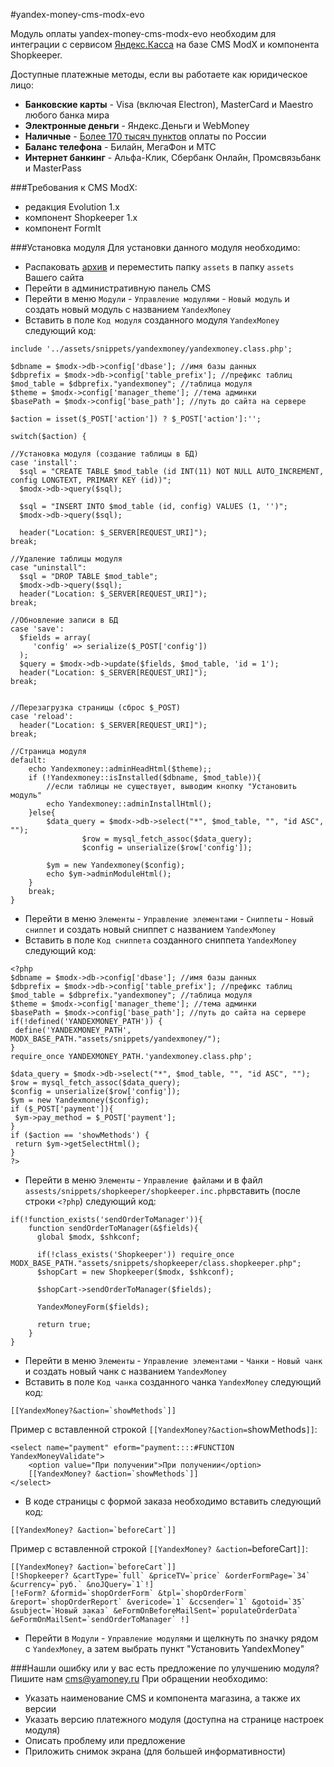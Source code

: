 #yandex-money-cms-modx-evo

Модуль оплаты yandex-money-cms-modx-evo необходим для интеграции с сервисом [Яндекс.Касса](http://kassa.yandex.ru/) на базе CMS ModX и компонента Shopkeeper. 

Доступные платежные методы, если вы работаете как юридическое лицо:
* **Банковские карты** -  Visa (включая Electron), MasterCard и Maestro любого банка мира
* **Электронные деньги** - Яндекс.Деньги и WebMoney
* **Наличные** - [Более 170 тысяч пунктов](https://money.yandex.ru/pay/doc.xml?id=526209) оплаты по России
* **Баланс телефона** - Билайн, МегаФон и МТС
* **Интернет банкинг** - Альфа-Клик, Сбербанк Онлайн, Промсвязьбанк и MasterPass

###Требования к CMS ModX:
* редакция Evolution 1.х
* компонент Shopkeeper 1.х
* компонент FormIt

###Установка модуля
Для установки данного модуля необходимо:
* Распаковать [архив](https://github.com/yandex-money/yandex-money-cms-modx-evo/archive/master.zip) и переместить папку `assets` в папку `assets` Вашего сайта
* Перейти в административную панель CMS
* Перейти в меню `Модули` - `Управление модулями` - `Новый модуль` и создать новый модуль с названием `YandexMoney`
* Вставить в поле `Код модуля` созданного модуля `YandexMoney` следующий код:
```
include '../assets/snippets/yandexmoney/yandexmoney.class.php';

$dbname = $modx->db->config['dbase']; //имя базы данных
$dbprefix = $modx->db->config['table_prefix']; //префикс таблиц
$mod_table = $dbprefix."yandexmoney"; //таблица модуля
$theme = $modx->config['manager_theme']; //тема админки
$basePath = $modx->config['base_path']; //путь до сайта на сервере
 
$action = isset($_POST['action']) ? $_POST['action']:'';

switch($action) {
 
//Установка модуля (создание таблицы в БД)
case 'install':
  $sql = "CREATE TABLE $mod_table (id INT(11) NOT NULL AUTO_INCREMENT, config LONGTEXT, PRIMARY KEY (id))";
  $modx->db->query($sql);

  $sql = "INSERT INTO $mod_table (id, config) VALUES (1, '')";
  $modx->db->query($sql);

  header("Location: $_SERVER[REQUEST_URI]");
break;
 
//Удаление таблицы модуля
case "uninstall":
  $sql = "DROP TABLE $mod_table";
  $modx->db->query($sql);
  header("Location: $_SERVER[REQUEST_URI]");
break;
 
//Обновление записи в БД
case 'save':
  $fields = array(
     'config' => serialize($_POST['config'])
  );
  $query = $modx->db->update($fields, $mod_table, 'id = 1'); 
  header("Location: $_SERVER[REQUEST_URI]");
break;
 
 
//Перезагрузка страницы (сброс $_POST)
case 'reload':
  header("Location: $_SERVER[REQUEST_URI]");
break;

//Страница модуля
default:
	echo Yandexmoney::adminHeadHtml($theme);;
	if (!Yandexmoney::isInstalled($dbname, $mod_table)){
		//если таблицы не существует, выводим кнопку "Установить модуль"
		echo Yandexmoney::adminInstallHtml();
	}else{
		$data_query = $modx->db->select("*", $mod_table, "", "id ASC", ""); 
                $row = mysql_fetch_assoc($data_query);
                $config = unserialize($row['config']);
		
		$ym = new Yandexmoney($config);
		echo $ym->adminModuleHtml();
	}
	break;
} 
```
* Перейти в меню `Элементы` - `Управление элементами` - `Сниппеты` - `Новый сниппет` и создать новый сниппет с названием `YandexMoney`
* Вставить в поле `Код сниппета` созданного сниппета `YandexMoney` следующий код:
```
<?php
$dbname = $modx->db->config['dbase']; //имя базы данных
$dbprefix = $modx->db->config['table_prefix']; //префикс таблиц
$mod_table = $dbprefix."yandexmoney"; //таблица модуля
$theme = $modx->config['manager_theme']; //тема админки
$basePath = $modx->config['base_path']; //путь до сайта на сервере
if(!defined('YANDEXMONEY_PATH')) {
 define('YANDEXMONEY_PATH', MODX_BASE_PATH."assets/snippets/yandexmoney/");
}
require_once YANDEXMONEY_PATH.'yandexmoney.class.php';

$data_query = $modx->db->select("*", $mod_table, "", "id ASC", ""); 
$row = mysql_fetch_assoc($data_query);
$config = unserialize($row['config']);
$ym = new Yandexmoney($config);
if ($_POST['payment']){
 $ym->pay_method = $_POST['payment'];
}
if ($action == 'showMethods') {
 return $ym->getSelectHtml();
}
?>
```
* Перейти в меню `Элементы` - `Управление файлами` и в файл `assests/snippets/shopkeeper/shopkeeper.inc.php`вставить (после строки `<?php`) следующий код:
```
if(!function_exists('sendOrderToManager')){
	function sendOrderToManager(&$fields){
	  global $modx, $shkconf;
	 
	  if(!class_exists('Shopkeeper')) require_once MODX_BASE_PATH."assets/snippets/shopkeeper/class.shopkeeper.php";
	  $shopCart = new Shopkeeper($modx, $shkconf);
	  
	  $shopCart->sendOrderToManager($fields);
	  
	  YandexMoneyForm($fields);	

	  return true;
	}
}
```
* Перейти в меню `Элементы` - `Управление элементами` - `Чанки` - `Новый чанк` и создать новый чанк с названием `YandexMoney`
* Вставить в поле `Код чанка` созданного чанка `YandexMoney` следующий код:
```
[[YandexMoney?&action=`showMethods`]]
```
Пример с вставленной строкой `[[YandexMoney?&action=`showMethods`]]`:
```
<select name="payment" eform="payment::::#FUNCTION YandexMoneyValidate">
    <option value="При получении">При получении</option>
    [[YandexMoney? &action=`showMethods`]]
</select>
```
* В коде страницы с формой заказа необходимо вставить следующий код:
```
[[YandexMoney? &action=`beforeCart`]]
```
Пример с вставленной строкой `[[YandexMoney? &action=`beforeCart`]]`:
```
[[YandexMoney? &action=`beforeCart`]]
[!Shopkeeper? &cartType=`full` &priceTV=`price` &orderFormPage=`34` &currency=`руб.` &noJQuery=`1`!]
[!eForm? &formid=`shopOrderForm` &tpl=`shopOrderForm` &report=`shopOrderReport` &vericode=`1` &ccsender=`1` &gotoid=`35` &subject=`Новый заказ` &eFormOnBeforeMailSent=`populateOrderData` &eFormOnMailSent=`sendOrderToManager` !]
```
* Перейти в `Модули` - `Управление модулями` и щелкнуть по значку рядом с `YandexMoney`, а затем выбрать пункт "Установить YandexMoney"

###Нашли ошибку или у вас есть предложение по улучшению модуля?
Пишите нам cms@yamoney.ru
При обращении необходимо:
* Указать наименование CMS и компонента магазина, а также их версии
* Указать версию платежного модуля (доступна на странице настроек модуля)
* Описать проблему или предложение
* Приложить снимок экрана (для большей информативности)